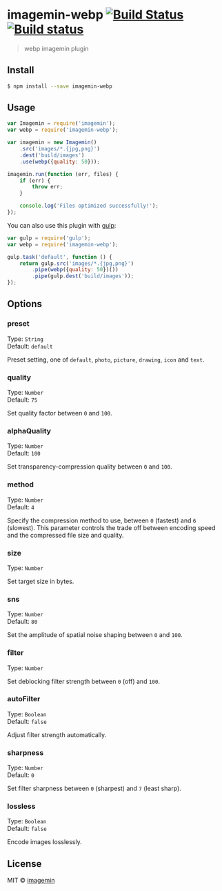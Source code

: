 # imagemin-webp [![Build Status](http://img.shields.io/travis/imagemin/imagemin-webp.svg?style=flat)](https://travis-ci.org/imagemin/imagemin-webp) [![Build status](https://ci.appveyor.com/api/projects/status/erd3nf73djfm4gjp?svg=true)](https://ci.appveyor.com/project/ShinnosukeWatanabe/imagemin-webp)

> webp imagemin plugin


## Install

```sh
$ npm install --save imagemin-webp
```


## Usage

```js
var Imagemin = require('imagemin');
var webp = require('imagemin-webp');

var imagemin = new Imagemin()
	.src('images/*.{jpg,png}')
	.dest('build/images')
	.use(webp({quality: 50}));

imagemin.run(function (err, files) {
	if (err) {
		throw err;
	}

	console.log('Files optimized successfully!');
});
```

You can also use this plugin with [gulp](http://gulpjs.com):

```js
var gulp = require('gulp');
var webp = require('imagemin-webp');

gulp.task('default', function () {
	return gulp.src('images/*.{jpg,png}')
		.pipe(webp({quality: 50})())
		.pipe(gulp.dest('build/images'));
});
```


## Options

### preset

Type: `String`  
Default: `default`

Preset setting, one of `default`, `photo`, `picture`, `drawing`, `icon` and `text`.

### quality

Type: `Number`  
Default: `75`

Set quality factor between `0` and `100`.

### alphaQuality

Type: `Number`  
Default: `100`

Set transparency-compression quality between `0` and `100`.

### method

Type: `Number`  
Default: `4`

Specify the compression method to use, between `0` (fastest) and `6` (slowest). This parameter controls the trade off between encoding speed and the compressed file size and quality.

### size

Type: `Number`  

Set target size in bytes.

### sns

Type: `Number`  
Default: `80`

Set the amplitude of spatial noise shaping between `0` and `100`.

### filter

Type: `Number`  

Set deblocking filter strength between `0` (off) and `100`.

### autoFilter

Type: `Boolean`  
Default: `false`  

Adjust filter strength automatically.

### sharpness

Type: `Number`  
Default: `0`

Set filter sharpness between `0` (sharpest) and `7` (least sharp).

### lossless

Type: `Boolean`  
Default: `false`

Encode images losslessly.


## License

MIT © [imagemin](https://github.com/imagemin)
